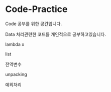 # Code-Practice


Code 공부를 위한 공간입니다.

Data 처리관련한 코드들 개인적으로 공부하고있습니다.

lambda x

list

전역변수

unpacking

예외처리
